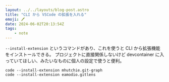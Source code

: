 ```yaml
---
layout: ../../layouts/blog-post.astro
title: "CLI から VSCode の拡張を入れる"
emoji: 🖊
date: 2024-06-02T20:13:54Z
tags:
    - note
---
```


`--install-extension` というコマンドがあり、これを使うと CLI から拡張機能をインストールできる。
プロジェクトに直接関係しないけど devcontainer に入っていてほしい、みたいなものに個人の設定で使うと便利。

```
code --install-extension mhutchie.git-graph
code --install-extension eamodio.gitlens
```
